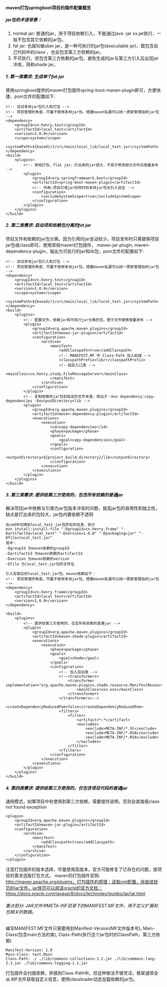 #### maven打包springboot项目的插件配置概览
##### jar包的术语背景：
1. normal jar: 普通的jar，用于项目依赖引入，不能通过java -jar xx.jar执行，一般不包含其它依赖的jar包。
2. fat jar: 也就叫做uber jar，是一种可执行的jar包(executable jar)，既包含自己代码中的class ，也会包含第三方依赖的jar。
3. 不可执行，但包含第三方依赖的jar包，避免生成的jar与第三方引入后出现jar冲突，简称shade jar。
##### 1. 第一类需求: 生成单个fat jar
使用springboot提供的maven打包插件spring-boot-maven-plugin即可，方便快捷，pom文件的配置如下:
````
<!-- 测试本地jar包引入和打包 -->
<!-- 项目管理的角度，尽量不使用本地jar包，搭建maven私服可以统一更新管理自研jar包 -->
<dependency>
    <groupId>cn.henry.test</groupId>
    <artifactId>local_test</artifactId>
    <version>1.0.0</version>
    <scope>system</scope>
    <systemPath>${basedir}/src/main/local_lib/local_test.jar</systemPath>
</dependency>
<build>
    <plugins>
        <!-- 常规打包，flat jar，打出来的jar很大，不易于修改部分文件后增量发布 -->
        <plugin>
            <groupId>org.springframework.boot</groupId>
            <artifactId>spring-boot-maven-plugin</artifactId>
            <!-- 作用:项目打成jar的同时将本地jar包也引入进去 -->
            <configuration>
                <includeSystemScope>true</includeSystemScope>
            </configuration>
        </plugin>
    </plugins>
</build>
````
##### 2. 第二类需求: 启动项和依赖包分离的fat jar
项目文件和依赖的jar包分离，因为引用的jar变动较少，项目发布时只需替换项目jar包或class即可，使用常规maven打包插件，
maven-jar-plugin, maven-dependency-plugin，输出为可执行的jar和lib包，pom文件的配置如下:
````
<!-- 测试本地jar包引入和打包 -->
<!-- 项目管理的角度，尽量不使用本地jar包，搭建maven私服可以统一更新管理自研jar包 -->
<dependency>
    <groupId>cn.henry.test</groupId>
    <artifactId>local_test</artifactId>
    <version>1.0.0</version>
    <scope>system</scope>
    <systemPath>${basedir}/src/main/local_lib/local_test.jar</systemPath>
</dependency>
<build>
    <plugins>
        <!-- 配置文件，依赖jar和可执行jar分离的包，便于文件替换增量发布 -->
        <plugin>
            <groupId>org.apache.maven.plugins</groupId>
            <artifactId>maven-jar-plugin</artifactId>
            <configuration>
                <archive>
                    <manifest>
                        <addClasspath>true</addClasspath>
                        <!-- MANIFEST.MF 中 Class-Path 加入前缀 -->
                        <classpathPrefix>lib/</classpathPrefix>
                        <!--指定入口类 -->
                        <mainClass>cn.henry.study.FileMessageServer</mainClass>
                    </manifest>
                </archive>
            </configuration>
        </plugin>
        <!-- 复制依赖的jar包到指定的文件夹里，相当于：mvn dependency:copy-dependencies -DoutputDirectory=lib -->
        <plugin>
            <groupId>org.apache.maven.plugins</groupId>
            <artifactId>maven-dependency-plugin</artifactId>
            <executions>
                <execution>
                    <id>copy-dependencies</id>
                    <phase>package</phase>
                    <goals>
                        <goal>copy-dependencies</goal>
                    </goals>
                    <configuration>
                        <outputDirectory>${project.build.directory}/lib</outputDirectory>
                    </configuration>
                </execution>
            </executions>
        </plugin>
    </plugins>
</build>
````
##### 3. 第三类需求: 提供给第三方使用的，包含所有依赖的普通jar
解决项目jar中依赖与引用方jar包版本冲突的问题，提高jar包的易用性和独立性，缺点是打出来的包较大，jar包内置依赖不透明
````
在cmd中切换到local_test.jar包所在的目录，执行
mvn install:install-file "-DgroupId=cn.henry.frame" "-DartifactId=local_test" "-Dversion=1.0.0" "-Dpackaging=jar" "-Dfile=local_test.jar"
其中：
-DgroupId 为maven依赖的groupId
-DartifactId 为maven依赖的artifactId
-Dversion 为maven依赖的version
-Dfile 为local_test.jar包的文件名

引入安装后的local_test.jar包，maven依赖如下：
<!-- 项目管理的角度，尽量不使用本地jar包，搭建maven私服可以统一更新管理自研jar包 -->
<dependency>
	<groupId>cn.henry.frame</groupId>
	<artifactId>local_test</artifactId>
	<version>1.0.0</version>
</dependency>

<build>
    <plugins>
        <!-- 提供给第三方使用的，包含所有依赖的普通jar -->
        <plugin>
            <groupId>org.apache.maven.plugins</groupId>
            <artifactId>maven-shade-plugin</artifactId>
            <executions>
                <execution>
                    <phase>package</phase>
                    <goals>
                        <goal>shade</goal>
                    </goals>
                    <configuration>
                        <!-- 加入启动类 -->
                        <!--<transformers>
                            <transformer implementation="org.apache.maven.plugins.shade.resource.ManifestResourceTransformer">
                                <mainClass>xxx.xxx</mainClass>
                            </transformer>
                        </transformers>-->
                        <createDependencyReducedPom>false</createDependencyReducedPom>
                        <filters>
                            <filter>
                                <artifact>*:*</artifact>
                                <excludes>
                                    <exclude>META-INF/*.SF</exclude>
                                    <exclude>META-INF/*.DSA</exclude>
                                    <exclude>META-INF/*.RSA</exclude>
                                </excludes>
                            </filter>
                        </filters>
                    </configuration>
                </execution>
            </executions>
        </plugin>
    </plugins>
</build>

````
##### 4. 第四类需求: 提供给第三方使用的，仅包含项目代码的普通jar
通用模式，如果项目中有使用到第三方依赖，需要提供说明，否则会直接报class not found exception
````
<plugin>
    <groupId>org.apache.maven.plugins</groupId>
    <artifactId>maven-jar-plugin</artifactId>
    <configuration>
        <archive>
            <manifest>
                <addClasspath>true</addClasspath>
            </manifest>
        </archive>
    </configuration>
</plugin>
````
注意打包插件的版本选择，尽量使用高版本，官方可能修复了已存在的问题，按项目的需求选取打包方式，
maven的打包插件官网: http://maven.apache.org/plugins，打包插件的原理：读取xml配置，组装成规范的jar文件，jar规范可以阅读oracle的官方文档：
https://docs.oracle.com/javase/8/docs/technotes/guides/jar/jar.html 
###### 重点部分: JAR文件中META-INF目录下的MANIFEST.MF文件，用于定义扩展和包相关的数据。
编写MANIFEST.MF文件只需要用到Manifest-Version(MF文件版本号), Main-Class(包含main方法的类), Class-Path(执行这个jar包时的ClassPath，第三方依赖)
````
Manifest-Version: 1.0 
Main-Class: test.Main 
Class-Path: ./ ./lib/commons-collections-3.2.jar ./lib/commons-lang-2.3.jar ./lib/commons-logging-1.1.jar 
````
打包插件会扫描依赖，拼接到Class-Path中。但这种做法不够灵活，框架通常会从.MF文件获取自定义信息，使用classloader动态加载依赖的jar包。

